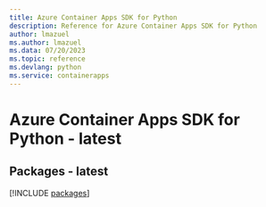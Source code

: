 ```yaml
---
title: Azure Container Apps SDK for Python
description: Reference for Azure Container Apps SDK for Python
author: lmazuel
ms.author: lmazuel
ms.data: 07/20/2023
ms.topic: reference
ms.devlang: python
ms.service: containerapps
---
```

# Azure Container Apps SDK for Python - latest
## Packages - latest
[!INCLUDE [packages](container-apps-index.md)]